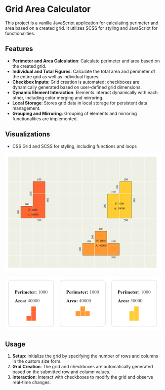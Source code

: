 # Grid Area Calculator
<!-- LINK TO DEPLOYED PAGE should be here -->
This project is a vanilla JavaScript application for calculating perimeter and area based on a created grid. It utilizes SCSS for styling and JavaScript for functionalities.

## Features

- **Perimeter and Area Calculation**: Calculate perimeter and area based on the created grid.
- **Individual and Total Figures**: Calculate the total area and perimeter of the entire grid as well as individual figures.
- **Checkbox Inputs**: Grid creation is automated; checkboxes are dynamically generated based on user-defined grid dimensions.
- **Dynamic Element Interaction**: Elements interact dynamically with each other, including color merging and mirroring.
- **Local Storage**: Stores grid data in local storage for persistent data management.
- **Grouping and Mirroring**: Grouping of elements and mirroring functionalities are implemented.



## Visualizations
- CSS Grid and SCSS for styling, including functions and loops

![Grid](images/checkbox-inputs.png)

![Grouped Mirrored Elements with Perimeters](images/mirrored-groups.png)

## Usage

1. **Setup**: Initialize the grid by specifying the number of rows and columns in the custom size form.
2. **Grid Creation**: The grid and checkboxes are automatically generated based on the submitted row and column values.
3. **Interaction**: Interact with checkboxes to modify the grid and observe real-time changes.
